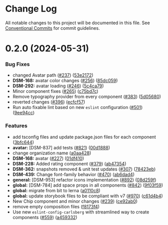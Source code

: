 # Change Log

All notable changes to this project will be documented in this file.
See [Conventional Commits](https://conventionalcommits.org) for commit guidelines.

# 0.2.0 (2024-05-31)

### Bug Fixes

- changed Avatar path ([#237](https://github.com/CarlsbergGBS/cx-component-library/issues/237)) ([53e2172](https://github.com/CarlsbergGBS/cx-component-library/commit/53e2172d73a74d2132ebec5ebc098db3ad700072))
- **DSM-168:** avatar color changes ([#256](https://github.com/CarlsbergGBS/cx-component-library/issues/256)) ([85dc059](https://github.com/CarlsbergGBS/cx-component-library/commit/85dc059456ca4a03e9f93556977c4d9f0488b001))
- **DSM-292:** avatar loading ([#246](https://github.com/CarlsbergGBS/cx-component-library/issues/246)) ([5c4ca79](https://github.com/CarlsbergGBS/cx-component-library/commit/5c4ca79b91d69e7a82bcdd4b7eeeeff25fe617af))
- Minor component fixes ([#265](https://github.com/CarlsbergGBS/cx-component-library/issues/265)) ([c75bd7c](https://github.com/CarlsbergGBS/cx-component-library/commit/c75bd7c926163db6efb65ab89a64d8637d7a4664))
- Remove typography provider from every component ([#383](https://github.com/CarlsbergGBS/cx-component-library/issues/383)) ([5d05680](https://github.com/CarlsbergGBS/cx-component-library/commit/5d05680e40d3da5bb3042bd8191427a70606afc3))
- reverted changes ([#396](https://github.com/CarlsbergGBS/cx-component-library/issues/396)) ([ecfcf57](https://github.com/CarlsbergGBS/cx-component-library/commit/ecfcf573863253fea16e24764b6f452c3cc4f215))
- Run auto fixable lint based on new `eslint` configuration ([#501](https://github.com/CarlsbergGBS/cx-component-library/issues/501)) ([9ee94cc](https://github.com/CarlsbergGBS/cx-component-library/commit/9ee94cc2cd407f717e62d8857b5f20a74e7bbec4))

### Features

- add tsconfig files and update package.json files for each component ([3bfc644](https://github.com/CarlsbergGBS/cx-component-library/commit/3bfc644e1cfc9dbb7cf7a0469e25fce055b53240))
- **avatar:** [DSM-837] add tests ([#821](https://github.com/CarlsbergGBS/cx-component-library/issues/821)) ([00d1888](https://github.com/CarlsbergGBS/cx-component-library/commit/00d18880e55ce572d4d73df9adb57be41448a2ed))
- change organization name ([a0aa428](https://github.com/CarlsbergGBS/cx-component-library/commit/a0aa428f43138af5707a3ff4c0e36b7c056f02e6))
- **DSM-168:** avatar ([#227](https://github.com/CarlsbergGBS/cx-component-library/issues/227)) ([01df410](https://github.com/CarlsbergGBS/cx-component-library/commit/01df410e6b4af921a3a05f98fdb71e27a1d25c6c))
- **DSM-228:** Added rating component ([#379](https://github.com/CarlsbergGBS/cx-component-library/issues/379)) ([ab47354](https://github.com/CarlsbergGBS/cx-component-library/commit/ab47354db803fb051a1f87d66ee34966698df8bd))
- **DSM-362:** snapshots removed & unit test updates ([#307](https://github.com/CarlsbergGBS/cx-component-library/issues/307)) ([78423eb](https://github.com/CarlsbergGBS/cx-component-library/commit/78423eb5cfe04fe8a3a7af1f5af074ac6d35e235))
- **DSM-439:** Change font-family behavior ([#470](https://github.com/CarlsbergGBS/cx-component-library/issues/470)) ([ab6dad4](https://github.com/CarlsbergGBS/cx-component-library/commit/ab6dad414c42c4343de3de6abaa4cd3ff98cfca1))
- **general:** [DSM-953] refactor icons implementation ([#892](https://github.com/CarlsbergGBS/cx-component-library/issues/892)) ([08d259f](https://github.com/CarlsbergGBS/cx-component-library/commit/08d259f476ce97e9db8ac41d5eb4773eabca0d37))
- **global:** [DSM-784] add space props in all components ([#842](https://github.com/CarlsbergGBS/cx-component-library/issues/842)) ([9f03f59](https://github.com/CarlsbergGBS/cx-component-library/commit/9f03f59e7518a99abcea06bacbee989d1ddb0465))
- **global:** migrate from bit to lerna ([a0110c8](https://github.com/CarlsbergGBS/cx-component-library/commit/a0110c8831370dc762c193b17cc593eed381f990))
- **global:** update storybook files to be compliant with v7 ([#970](https://github.com/CarlsbergGBS/cx-component-library/issues/970)) ([c61d4b4](https://github.com/CarlsbergGBS/cx-component-library/commit/c61d4b40a0755becf942ad3f28758a159f8c54e4))
- New Chip component and minor changes ([#239](https://github.com/CarlsbergGBS/cx-component-library/issues/239)) ([ce92ab0](https://github.com/CarlsbergGBS/cx-component-library/commit/ce92ab0543b96296952a29e2d43d0df29d4e188f))
- remove empty composition files ([f8173f4](https://github.com/CarlsbergGBS/cx-component-library/commit/f8173f4a2ecbf80bb7b6ffe848c023ae31819c2d))
- Use new `eslint-config-carlsberg` with streamlined way to create components ([#559](https://github.com/CarlsbergGBS/cx-component-library/issues/559)) ([a459332](https://github.com/CarlsbergGBS/cx-component-library/commit/a45933215bc0b523220743f17d988d7f1ad5fce6))
